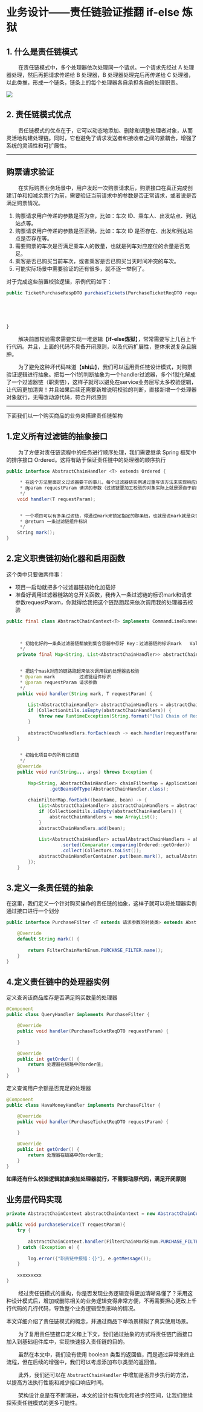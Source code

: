 # 业务设计——责任链验证推翻 if-else 炼狱
1\. 什么是责任链模式
------------

        在责任链模式中，多个处理器依次处理同一个请求。一个请求先经过 A 处理器处理，然后再把请求传递给 B 处理器，B 处理器处理完后再传递给 C 处理器，以此类推，形成一个链条，链条上的每个处理器各自承担各自的处理职责。

![](_assets/0ef5bd999fe749739a9bde36a5d62cae~tplv-k3u1fbpfcp-jj-mark!3024!0!0!0!q75.awebp.webp)

2\. 责任链模式优点
-----------

        责任链模式的优点在于，它可以动态地添加、删除和调整处理者对象，从而灵活地构建处理链。同时，它也避免了请求发送者和接收者之间的紧耦合，增强了系统的灵活性和可扩展性。

* * *

购票请求验证
------

        在实际购票业务场景中，用户发起一次购票请求后，购票接口在真正完成创建订单和扣减余票行为前，需要验证当前请求中的参数是否正常请求，或者说是否满足购票情况。

1.  购票请求用户传递的参数是否为空，比如：车次 ID、乘车人、出发站点、到达站点等。
2.  购票请求用户传递的参数是否正确，比如：车次 ID 是否存在、出发和到达站点是否存在等。
3.  需要购票的车次是否满足乘车人的数量，也就是列车对应座位的余量是否充足。
4.  乘客是否已购买当前车次，或者乘客是否已购买当天时间冲突的车次。
5.  可能实际场景中需要验证的还有很多，就不逐一举例了。

对于完成这些前置校验逻辑，示例代码如下：

```typescript
public TicketPurchaseRespDTO purchaseTickets(PurchaseTicketReqDTO requestParam) {
	
	
	
	
	
}

```

        解决前置校验需求需要实现一堆逻辑【**if-else炼狱**】，常常需要写上几百上千行代码。并且，上面的代码不具备开闭原则，以及代码扩展性，整体来说复杂且臃肿。

        为了避免这种坏代码味道【**shi山**】，我们可以运用责任链设计模式，对购票验证逻辑进行抽象。把每一个if的判断抽象为一个handler过滤器，多个if就化解成了一个过滤器链（职责链），这样子就可以避免在service业务层写太多校验逻辑，让代码更加清爽！并且如果后续还需要新增说明校验的判断，直接新增一个处理器对象就行，无需改动源代码，符合开闭原则

* * *

下面我们以一个购买商品的业务来搭建责任链架构

1.定义所有过滤链的抽象接口
--------------

        为了方便对责任链流程中的任务进行顺序处理，我们需要继承 Spring 框架中的排序接口 Ordered。这将有助于保证责任链中的处理器的顺序执行

```csharp
public interface AbstractChainHandler <T> extends Ordered { 
    
     * 在这个方法里面定义过滤器要干的事儿，每个过滤器链实例通过重写该方法来实现响应的处理逻辑
     * @param requestParam 请求的参数（过滤链要加工校验的对象实际上就是源自于前端传过来的参数）
     */
    void handler(T requestParam);

    
     * 一个项目可以有多条过滤链，得通过mark来锁定指定的那条链，也就是说mark就是众多处理器的划分参考
     * @return 一条过滤链组件标识
     */
    String mark();
}

```

2.定义职责链初始化器和启用函数
----------------

这个类中只要做两件事：

*   项目一启动就把多个过滤器链初始化加载好
*   准备好调用过滤器链路的总开关函数，我传入一条过滤链的标识mark和请求参数requestParam，你就得给我把这个链路跑起来依次调用我的处理器去校验

```java
public final class AbstractChainContext<T> implements CommandLineRunner { 
                            

    
     * 初始化好的一条条过滤器链都放到集合容器中存好 Key：过滤器链的标识mark   Value：过滤器链中的处理器集合
     */
    private final Map<String, List<AbstractChainHandler>> abstractChainHandlerContainer = new HashMap<>();

    
     * 把这个mask对应的链路跑起来依次调用我的处理器去校验
     * @param mark         过滤链组件标识
     * @param requestParam 请求参数
     */
    public void handler(String mark, T requestParam) {
        
        List<AbstractChainHandler> abstractChainHandlers = abstractChainHandlerContainer.get(mark);
        if (CollectionUtils.isEmpty(abstractChainHandlers)) {
            throw new RuntimeException(String.format("[%s] Chain of Responsibility ID is undefined.", mark));
        }
        
        abstractChainHandlers.forEach(each -> each.handler(requestParam));
    }

    
     * 初始化项目中的所有过滤链
     */
    @Override
    public void run(String... args) throws Exception {
        
        Map<String, AbstractChainHandler> chainFilterMap = ApplicationContextHolder
                .getBeansOfType(AbstractChainHandler.class);
        
        chainFilterMap.forEach((beanName, bean) -> {
            List<AbstractChainHandler> abstractChainHandlers = abstractChainHandlerContainer.get(bean.mark());
            if (CollectionUtils.isEmpty(abstractChainHandlers)) {
                abstractChainHandlers = new ArrayList();
            }
            abstractChainHandlers.add(bean);
            
            List<AbstractChainHandler> actualAbstractChainHandlers = abstractChainHandlers.stream()
                    .sorted(Comparator.comparing(Ordered::getOrder))
                    .collect(Collectors.toList());
            abstractChainHandlerContainer.put(bean.mark(), actualAbstractChainHandlers);
        });
    }

```

3.定义一条责任链的抽象
------------

在这里，我们定义一个针对购买操作的责任链的抽象，这样子就可以将处理器实例通过接口进行一个划分

```java
public interface PurchaseFilter <T extends 请求参数的封装类> extends AbstractChainHandler<请求参数的封装类> {

    @Override
    default String mark() {
        
        return FilterChainMarkEnum.PURCHASE_FILTER.name();
    }
}

```

4.定义责任链中的处理器实例
--------------

定义查询该商品库存是否满足购买数量的处理器

```java
@Component
public class QueryHandler implements PurchaseFilter {

    @Override
    public void handler(PurchaseTicketReqDTO requestParam) {
        
    }

    @Override
    public int getOrder() {
        return 处理器在链路中的order值;
    }
}

```

定义查询用户余额是否充足的处理器

```java
@Component
public class HavaMoneyHandler implements PurchaseFilter {

    @Override
    public void handler(PurchaseTicketReqDTO requestParam) {
        
    }

    @Override
    public int getOrder() {
        return 处理器在链路中的order值;
    }
}

```

**如果还有什么校验逻辑就直接加处理器就行，不需要动原代码，满足开闭原则**

业务层代码实现
-------

```java
private AbstractChainContext abstractChainContext = new AbstractChainContext();

public void purchaseService(T requestParam){
    try {
        
        abstractChainContext.handler(FilterChainMarkEnum.PURCHASE_FILTER.name(), requestParam);
    } catch (Exception e) {
        
        log.error({"职责链中报错：{}"}, e.getMessage());
    }
    
    xxxxxxxxx
}

```

        经过责任链模式的重构，你是否发现业务逻辑变得更加清晰易懂了？采用这种设计模式后，增加或删除相关的业务逻辑变得非常方便，不再需要担心更改上千行代码的几行代码，导致整个业务逻辑受到影响的情况。

本文详细介绍了责任链模式的概念，并通过商品下单场景模拟了真实使用场景。

        为了复用责任链接口定义和上下文，我们通过抽象的方式将责任链门面接口加入到基础组件库中，实现快速接入责任链的目的。

        虽然在本文中，我们没有使用 boolean 类型的返回值，而是通过异常来终止流程，但在后续的增强中，我们可以考虑添加布尔类型的返回值。

        此外，我们还可以在 `AbstractChainHandler` 中增加是否异步执行的方法，以提高方法执行性能和减少接口响应时间。

        架构设计总是在不断演进，本文的设计也有优化和进步的空间，让我们继续探索责任链模式的更多可能性。